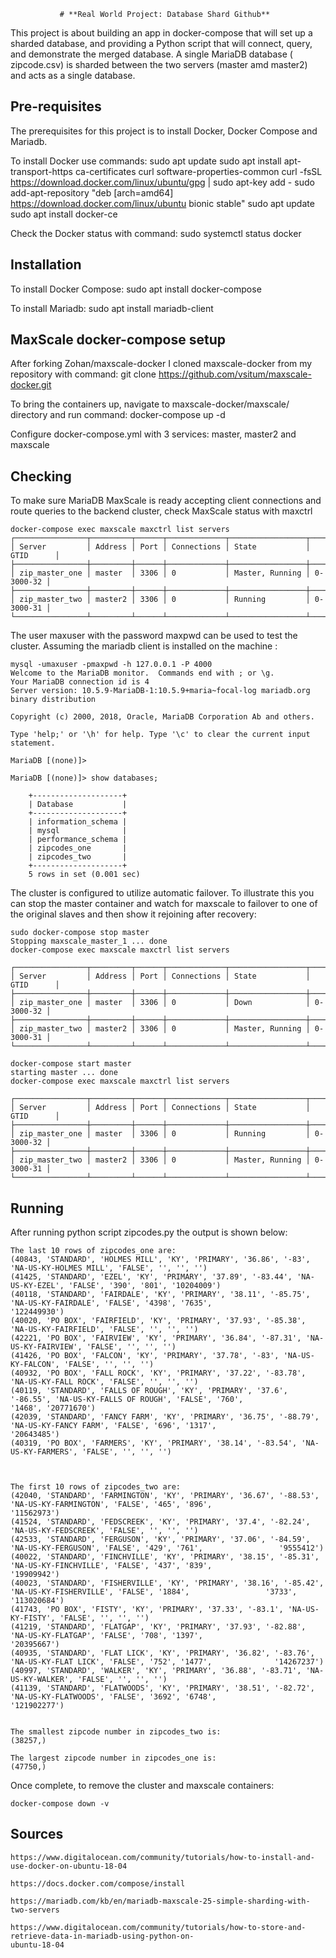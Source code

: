                # **Real World Project: Database Shard Github**

This project is about building an app in docker-compose that will set up a sharded database, and providing a Python script that will connect, query, and demonstrate the merged database.
A single MariaDB database ( zipcode.csv) is sharded between the two servers (master amd master2) and acts as a single database.

## **Pre-requisites**

The prerequisites for this project is to install Docker, Docker Compose and Mariadb.

To install Docker use commands:
	sudo apt update
	sudo apt install apt-transport-https ca-certificates curl software-properties-common
	curl -fsSL https://download.docker.com/linux/ubuntu/gpg | sudo apt-key add -
	sudo add-apt-repository "deb [arch=amd64] https://download.docker.com/linux/ubuntu bionic 		stable"
	sudo apt update
	sudo apt install docker-ce

Check the Docker status with command:
	sudo systemctl status docker

## **Installation**

To install Docker Compose:
	sudo apt install docker-compose

To install Mariadb:
	sudo apt install mariadb-client

## **MaxScale docker-compose setup**

 After forking Zohan/maxscale-docker I cloned maxscale-docker from my repository with command:
	git clone https://github.com/vsitum/maxscale-docker.git   


To bring the containers up, navigate to maxscale-docker/maxscale/ directory and run command:
 	docker-compose up -d

Configure docker-compose.yml with 3 services:
	master, 
	master2 and
	maxscale

## **Checking**

To make sure MariaDB MaxScale is ready accepting client connections and route queries to the backend cluster, check MaxScale status with maxctrl

	docker-compose exec maxscale maxctrl list servers
	┌────────────────┬─────────┬──────┬─────────────┬─────────────────┬───────────┐
	│ Server         │ Address │ Port │ Connections │ State           │ GTID      │
	├────────────────┼─────────┼──────┼─────────────┼─────────────────┼───────────┤
	│ zip_master_one │ master  │ 3306 │ 0           │ Master, Running │ 0-3000-32 │
	├────────────────┼─────────┼──────┼─────────────┼─────────────────┼───────────┤
	│ zip_master_two │ master2 │ 3306 │ 0           │ Running         │ 0-3000-31 │
	└────────────────┴─────────┴──────┴─────────────┴─────────────────┴───────────┘

The user maxuser with the password maxpwd can be used to test the cluster. Assuming the mariadb client is installed 
on the  machine :

	mysql -umaxuser -pmaxpwd -h 127.0.0.1 -P 4000
	Welcome to the MariaDB monitor.  Commands end with ; or \g.
	Your MariaDB connection id is 4
	Server version: 10.5.9-MariaDB-1:10.5.9+maria~focal-log mariadb.org binary distribution

	Copyright (c) 2000, 2018, Oracle, MariaDB Corporation Ab and others.

	Type 'help;' or '\h' for help. Type '\c' to clear the current input statement.

	MariaDB [(none)]> 

	MariaDB [(none)]> show databases;

		+--------------------+
		| Database           |
		+--------------------+
		| information_schema |
		| mysql              |
		| performance_schema |
		| zipcodes_one       |
		| zipcodes_two       |
		+--------------------+
		5 rows in set (0.001 sec)

The cluster is configured to utilize automatic failover. To illustrate this you can stop the master container and watch for maxscale to failover to one of the original slaves and then show it rejoining after recovery:

	sudo docker-compose stop master
	Stopping maxscale_master_1 ... done
	docker-compose exec maxscale maxctrl list servers

	┌────────────────┬─────────┬──────┬─────────────┬─────────────────┬───────────┐
	│ Server         │ Address │ Port │ Connections │ State           │ GTID      │
	├────────────────┼─────────┼──────┼─────────────┼─────────────────┼───────────┤
	│ zip_master_one │ master  │ 3306 │ 0           │ Down            │ 0-3000-32 │
	├────────────────┼─────────┼──────┼─────────────┼─────────────────┼───────────┤
	│ zip_master_two │ master2 │ 3306 │ 0           │ Master, Running │ 0-3000-31 │
	└────────────────┴─────────┴──────┴─────────────┴─────────────────┴───────────┘
	
	docker-compose start master
	starting master ... done
	docker-compose exec maxscale maxctrl list servers

	┌────────────────┬─────────┬──────┬─────────────┬─────────────────┬───────────┐
	│ Server         │ Address │ Port │ Connections │ State           │ GTID      │
	├────────────────┼─────────┼──────┼─────────────┼─────────────────┼───────────┤
	│ zip_master_one │ master  │ 3306 │ 0           │ Running         │ 0-3000-32 │
	├────────────────┼─────────┼──────┼─────────────┼─────────────────┼───────────┤
	│ zip_master_two │ master2 │ 3306 │ 0           │ Master, Running │ 0-3000-31 │
	└────────────────┴─────────┴──────┴─────────────┴─────────────────┴───────────┘


## **Running**

After running python script zipcodes.py the output is shown below:

	The last 10 rows of zipcodes_one are:
	(40843, 'STANDARD', 'HOLMES MILL', 'KY', 'PRIMARY', '36.86', '-83', 'NA-US-KY-HOLMES MILL', 'FALSE', '', '', '')
	(41425, 'STANDARD', 'EZEL', 'KY', 'PRIMARY', '37.89', '-83.44', 'NA-US-KY-EZEL', 'FALSE', '390', '801', '10204009')
	(40118, 'STANDARD', 'FAIRDALE', 'KY', 'PRIMARY', '38.11', '-85.75', 'NA-US-KY-FAIRDALE', 'FALSE', '4398', '7635', 		        '122449930')
	(40020, 'PO BOX', 'FAIRFIELD', 'KY', 'PRIMARY', '37.93', '-85.38', 'NA-US-KY-FAIRFIELD', 'FALSE', '', '', '')
	(42221, 'PO BOX', 'FAIRVIEW', 'KY', 'PRIMARY', '36.84', '-87.31', 'NA-US-KY-FAIRVIEW', 'FALSE', '', '', '')
	(41426, 'PO BOX', 'FALCON', 'KY', 'PRIMARY', '37.78', '-83', 'NA-US-KY-FALCON', 'FALSE', '', '', '')
	(40932, 'PO BOX', 'FALL ROCK', 'KY', 'PRIMARY', '37.22', '-83.78', 'NA-US-KY-FALL ROCK', 'FALSE', '', '', '')
	(40119, 'STANDARD', 'FALLS OF ROUGH', 'KY', 'PRIMARY', '37.6', '-86.55', 'NA-US-KY-FALLS OF ROUGH', 'FALSE', '760', 		        '1468', '20771670')
	(42039, 'STANDARD', 'FANCY FARM', 'KY', 'PRIMARY', '36.75', '-88.79', 'NA-US-KY-FANCY FARM', 'FALSE', '696', '1317', 		        '20643485')
	(40319, 'PO BOX', 'FARMERS', 'KY', 'PRIMARY', '38.14', '-83.54', 'NA-US-KY-FARMERS', 'FALSE', '', '', '')



	The first 10 rows of zipcodes_two are:
	(42040, 'STANDARD', 'FARMINGTON', 'KY', 'PRIMARY', '36.67', '-88.53', 'NA-US-KY-FARMINGTON', 'FALSE', '465', '896', 		        '11562973')
	(41524, 'STANDARD', 'FEDSCREEK', 'KY', 'PRIMARY', '37.4', '-82.24', 'NA-US-KY-FEDSCREEK', 'FALSE', '', '', '')
	(42533, 'STANDARD', 'FERGUSON', 'KY', 'PRIMARY', '37.06', '-84.59', 'NA-US-KY-FERGUSON', 'FALSE', '429', '761', 		        '9555412')
	(40022, 'STANDARD', 'FINCHVILLE', 'KY', 'PRIMARY', '38.15', '-85.31', 'NA-US-KY-FINCHVILLE', 'FALSE', '437', '839', 		        '19909942')
	(40023, 'STANDARD', 'FISHERVILLE', 'KY', 'PRIMARY', '38.16', '-85.42', 'NA-US-KY-FISHERVILLE', 'FALSE', '1884', 		        '3733', '113020684')
	(41743, 'PO BOX', 'FISTY', 'KY', 'PRIMARY', '37.33', '-83.1', 'NA-US-KY-FISTY', 'FALSE', '', '', '')
	(41219, 'STANDARD', 'FLATGAP', 'KY', 'PRIMARY', '37.93', '-82.88', 'NA-US-KY-FLATGAP', 'FALSE', '708', '1397', 			        '20395667')
	(40935, 'STANDARD', 'FLAT LICK', 'KY', 'PRIMARY', '36.82', '-83.76', 'NA-US-KY-FLAT LICK', 'FALSE', '752', '1477', 		        '14267237')
	(40997, 'STANDARD', 'WALKER', 'KY', 'PRIMARY', '36.88', '-83.71', 'NA-US-KY-WALKER', 'FALSE', '', '', '')
	(41139, 'STANDARD', 'FLATWOODS', 'KY', 'PRIMARY', '38.51', '-82.72', 'NA-US-KY-FLATWOODS', 'FALSE', '3692', '6748', 		        '121902277')


	The smallest zipcode number in zipcodes_two is:
	(38257,)

	The largest zipcode number in zipcodes_one is:
	(47750,)

Once complete, to remove the cluster and maxscale containers:

	docker-compose down -v

## **Sources**

	https://www.digitalocean.com/community/tutorials/how-to-install-and-use-docker-on-ubuntu-18-04 
 
	https://docs.docker.com/compose/install
  
	https://mariadb.com/kb/en/mariadb-maxscale-25-simple-sharding-with-two-servers
  
	https://www.digitalocean.com/community/tutorials/how-to-store-and-retrieve-data-in-mariadb-using-python-on-                           ubuntu-18-04 
